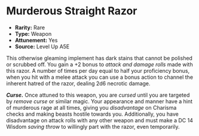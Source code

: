 
# Murderous Straight Razor

* **Rarity:** Rare
* **Type:** Weapon
* **Attunement:** Yes
* **Source:** Level Up A5E


This otherwise gleaming implement has dark stains that cannot be polished or scrubbed off. You gain a +2 bonus to _attack and damage rolls_  made with this razor. A number of times per day equal to half your proficiency bonus, when you hit with a melee attack you can use a bonus action to channel the inherent hatred of the razor, dealing 2d6 necrotic damage.

_**Curse.**_ Once attuned to this weapon, you are _cursed_  until you are targeted by _remove curse_ or similar magic. Your appearance and manner have a hint of murderous rage at all times, giving you _disadvantage_  on Charisma checks and making beasts hostile towards you. Additionally, you have disadvantage on attack rolls with any other weapon and must make a DC 14 Wisdom _saving throw_  to willingly part with the razor, even temporarily.
